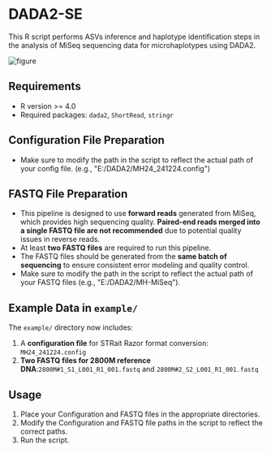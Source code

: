 # DADA2-SE
This R script performs ASVs inference and haplotype identification steps in the analysis of MiSeq sequencing data for microhaplotypes using DADA2.

![figure](https://github.com/user-attachments/assets/e8381d63-39fb-4836-82fc-f63a7eeb89e9)


## Requirements
- R version >= 4.0
- Required packages: `dada2`, `ShortRead`, `stringr`


## Configuration File Preparation
- Make sure to modify the path in the script to reflect the actual path of your config file.
  (e.g., "E:/DADA2/MH24_241224.config")


## FASTQ File Preparation
- This pipeline is designed to use **forward reads** generated from MiSeq, which provides high sequencing quality.
  **Paired-end reads merged into a single FASTQ file are not recommended** due to potential quality issues in reverse reads.
- At least **two FASTQ files** are required to run this pipeline.
- The FASTQ files should be generated from the **same batch of sequencing** to ensure consistent error modeling and quality control.
- Make sure to modify the path in the script to reflect the actual path of your FASTQ files
  (e.g., "E:/DADA2/MH-MiSeq"). 


## Example Data in `example/`
The `example/` directory now includes:
1. A **configuration file** for STRait Razor format conversion: `MH24_241224.config`
2. **Two FASTQ files for 2800M reference DNA**:`2800M#1_S1_L001_R1_001.fastq` and `2800M#2_S2_L001_R1_001.fastq`


## Usage
1. Place your Configuration and FASTQ files in the appropriate directories.
2. Modify the Configuration and FASTQ file paths in the script to reflect the correct paths.
3. Run the script.
